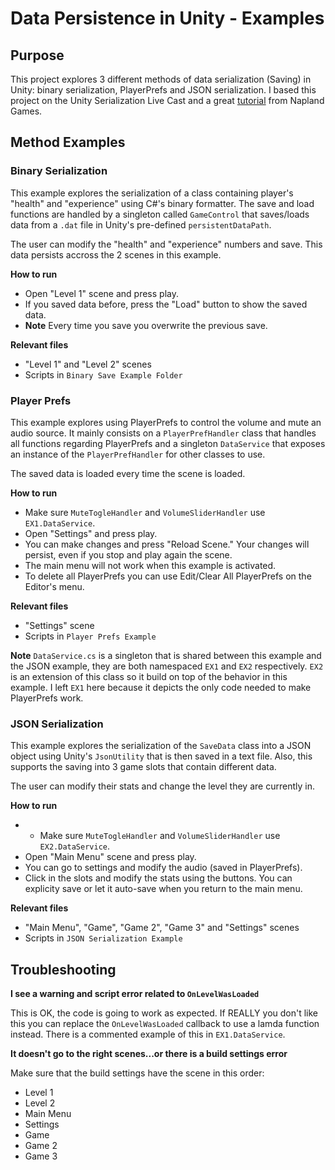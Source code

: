 # Data Persistence in Unity - Examples

## Purpose
This project explores 3 different methods of data serialization (Saving) in Unity: binary serialization, PlayerPrefs and JSON serialization. I based this project on the Unity Serialization Live Cast and a great [tutorial](http://naplandgames.com/blog/2016/11/27/saving-data-in-unity-3d-serialization-for-beginners/) from Napland Games.  

## Method Examples

### Binary Serialization

This example explores the serialization of a class containing player's "health" and "experience" using C#'s binary formatter. The save and load functions are handled by a singleton called `GameControl` that saves/loads data from a `.dat` file in Unity's pre-defined `persistentDataPath`.

The user can modify the "health" and "experience" numbers and save. This data persists accross the 2 scenes in this example.

**How to run**

* Open "Level 1" scene and press play.
* If you saved data before, press the "Load" button to show the saved data.
* **Note** Every time you save you overwrite the previous save.


**Relevant files**

* "Level 1" and "Level 2" scenes
* Scripts in `Binary Save Example Folder`

### Player Prefs

This example explores using PlayerPrefs to control the volume and mute an audio source. It mainly consists on a `PlayerPrefHandler` class that handles all functions regarding PlayerPrefs and a singleton `DataService` that exposes an instance of the `PlayerPrefHandler` for other classes to use.

The saved data is loaded every time the scene is loaded.

**How to run**

* Make sure `MuteTogleHandler` and `VolumeSliderHandler` use `EX1.DataService`.
* Open "Settings" and press play.
* You can make changes and press "Reload Scene." Your changes will persist, even if you stop and play again the scene.
* The main menu will not work when this example is activated.
* To delete all PlayerPrefs you can use Edit/Clear All PlayerPrefs on the Editor's menu.

**Relevant files**

* "Settings" scene
* Scripts in `Player Prefs Example`

**Note** `DataService.cs` is a singleton that is shared between this example and the JSON example, they are both namespaced `EX1` and `EX2` respectively. `EX2` is an extension of this class so it build on top of the behavior in this example. I left `EX1` here because it depicts the only code needed to make PlayerPrefs work.

### JSON Serialization

This example explores the serialization of the `SaveData` class into a JSON object using Unity's `JsonUtility` that is then saved in a text file. Also, this supports the saving into 3 game slots that contain different data.

The user can modify their stats and change the level they are currently in.

**How to run**

* * Make sure `MuteTogleHandler` and `VolumeSliderHandler` use `EX2.DataService`.
* Open "Main Menu" scene and press play.
* You can go to settings and modify the audio (saved in PlayerPrefs).
* Click in the slots and modify the stats using the buttons. You can explicity save or let it auto-save when you return to the main menu.

**Relevant files**

* "Main Menu", "Game", "Game 2", "Game 3" and "Settings" scenes
* Scripts in `JSON Serialization Example`

## Troubleshooting

**I see a warning and script error related to `OnLevelWasLoaded`**

This is OK, the code is going to work as expected. If REALLY you don't like this you can replace the `OnLevelWasLoaded` callback to use a lamda function instead. There is a commented example of this in `EX1.DataService`.

**It doesn't go to the right scenes...or there is a build settings error**

Make sure that the build settings have the scene in this order:
* Level 1
* Level 2
* Main Menu
* Settings
* Game
* Game 2
* Game 3
